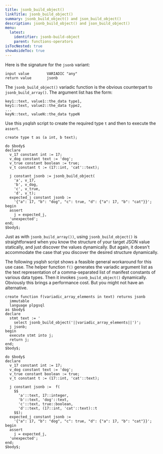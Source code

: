 ```yaml
---
title: jsonb_build_object()
linkTitle: jsonb_build_object()
summary: jsonb_build_object() and json_build_object()
description: jsonb_build_object() and json_build_object()
menu:
  latest:
    identifier: jsonb-build-object
    parent: functions-operators
isTocNested: true
showAsideToc: true
---
```


Here is the signature for the `jsonb` variant:

```
input value        VARIADIC "any"
return value       jsonb
```

The `jsonb_build_object()` variadic function is the obvious counterpart to `jsonb_build_array()`. The argument list has the form:

```
key1::text, value1::the_data type1,
key1::text, value2::the_data type2,
...
keyN::text, valueN::the_data typeN
```

Use this _ysqlsh_ script to create the required type `t` and then to execute the `assert`.

```postgresql
create type t as (a int, b text);

do $body$
declare
  v_17 constant int := 17;
  v_dog constant text := 'dog';
  v_true constant boolean := true;
  v_t constant t := (17::int, 'cat'::text);

  j constant jsonb := jsonb_build_object(
    'a', v_17,
    'b', v_dog,
    'c', v_true,
    'd', v_t);
  expected_j constant jsonb := 
    '{"a": 17, "b": "dog", "c": true, "d": {"a": 17, "b": "cat"}}';
begin
  assert
    j = expected_j,
  'unexpected';
end;
$body$;
```

Just as with `jsonb_build_array())`, using `jsonb_build_object()` is straightforward when you know the structure of your target JSON value statically, and just discover the values dynamically. But again, it doesn't accommodate the case that you discover the desired structure dynamically.

The following _ysqlsh_ script shows a feasible general workaround for this use case. The helper function `f()` generates the variadic argument list as the text representation of a comma-separated list of manifest constants of various data types. Then it invokes `jsonb_build_object()` dynamically. Obviously this brings a performance cost. But you might not have an alternative.

```postgresql
create function f(variadic_array_elements in text) returns jsonb
  immutable
  language plpgsql
as $body$
declare
  stmt text := '
    select jsonb_build_object('||variadic_array_elements||')';
  j jsonb;
begin
  execute stmt into j;
  return j;
end;
$body$;

do $body$
declare
  v_17 constant int := 17;
  v_dog constant text := 'dog';
  v_true constant boolean := true;
  v_t constant t := (17::int, 'cat'::text);

  j constant jsonb :=  f(
    $$
      'a'::text, 17::integer,
      'b'::text, 'dog'::text,
      'c'::text, true::boolean,
      'd'::text, (17::int, 'cat'::text)::t
    $$);
  expected_j constant jsonb := 
    '{"a": 17, "b": "dog", "c": true, "d": {"a": 17, "b": "cat"}}';
begin
  assert
    j = expected_j,
  'unexpected';
end;
$body$;
```
